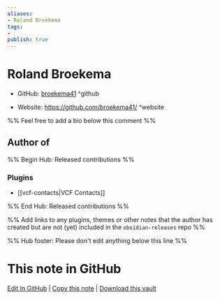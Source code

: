 ```yaml
---
aliases:
- Roland Broekema
tags:
- 
publish: true
---
```


# Roland Broekema

- GitHub: [broekema41](https://github.com/broekema41/) ^github
<!-- - Discord: `@` ^discord-->
- Website: <https://github.com/broekema41/> ^website
<!-- - [[Publish sites|Publish site]]: <https://> ^publish-->

%% Feel free to add a bio below this comment %%


## Author of

%% Begin Hub: Released contributions %%
### Plugins
- [[vcf-contacts|VCF Contacts]]

%% End Hub: Released contributions %%

%% Add links to any plugins, themes or other notes that the author has created but are not (yet) included in the `obsidian-releases` repo %%

<!--
### Unlisted plugins
-->

<!--
### Others
-->

<!--
## Sponsor this author
-->

<!-- - [[GitHub sponsors]]: [Sponsor @broekema41 on GitHub Sponsors](https://github.com/sponsors/broekema41) ^github-sponsor-->
<!-- - [[Buy me a coffee]]: <https://> ^buy-me-a-coffee-->
<!-- - [[PayPal]]: <https://> ^paypal-->
<!-- - [[Patreon]]: <https://> ^patreon-->

<!--
## Follow this author
-->

<!-- - [[YouTube Channels|On YouTube]]: <https://> ^youtube-->
<!-- - Twitter: <https://> ^twitter-->
<!-- - ... -->

%% Hub footer: Please don't edit anything below this line %%

# This note in GitHub

<span class="git-footer">[Edit In GitHub](https://github.dev/obsidian-community/obsidian-hub/blob/main/01%20-%20Community/People/broekema41.md "git-hub-edit-note") | [Copy this note](https://raw.githubusercontent.com/obsidian-community/obsidian-hub/main/01%20-%20Community/People/broekema41.md "git-hub-copy-note") | [Download this vault](https://github.com/obsidian-community/obsidian-hub/archive/refs/heads/main.zip "git-hub-download-vault") </span>
